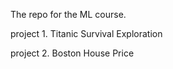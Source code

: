 The repo for the ML course.
<p>
project 1. Titanic Survival Exploration
<p>
project 2. Boston House Price

